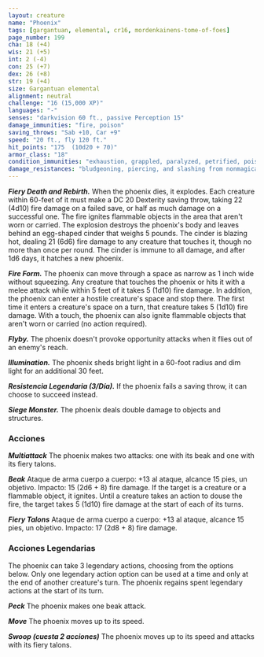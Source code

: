 ```yaml
---
layout: creature
name: "Phoenix"
tags: [gargantuan, elemental, cr16, mordenkainens-tome-of-foes]
page_number: 199
cha: 18 (+4)
wis: 21 (+5)
int: 2 (-4)
con: 25 (+7)
dex: 26 (+8)
str: 19 (+4)
size: Gargantuan elemental
alignment: neutral
challenge: "16 (15,000 XP)"
languages: "-"
senses: "darkvision 60 ft., passive Perception 15"
damage_immunities: "fire, poison"
saving_throws: "Sab +10, Car +9"
speed: "20 ft., fly 120 ft."
hit_points: "175  (10d20 + 70)"
armor_class: "18"
condition_immunities: "exhaustion, grappled, paralyzed, petrified, poisoned, prone, restrained, stunned"
damage_resistances: "bludgeoning, piercing, and slashing from nonmagical attacks"
---
```


***Fiery Death and Rebirth.*** When the phoenix dies, it explodes. Each creature within 60-feet of it must make a DC 20 Dexterity saving throw, taking 22 (4d10) fire damage on a failed save, or half as much damage on a successful one. The fire ignites flammable objects in the area that aren't worn or carried.
The explosion destroys the phoenix's body and leaves behind an egg-shaped cinder that weighs 5 pounds. The cinder is blazing hot, dealing 21 (6d6) fire damage to any creature that touches it, though no more than once per round. The cinder is immune to all damage, and after 1d6 days, it hatches a new phoenix.

***Fire Form.*** The phoenix can move through a space as narrow as 1 inch wide without squeezing. Any creature that touches the phoenix or hits it with a melee attack while within 5 feet of it takes 5 (1d10) fire damage. In addition, the phoenix can enter a hostile creature's space and stop there. The first time it enters a creature's space on a turn, that creature takes 5 (1d10) fire damage. With a touch, the phoenix can also ignite flammable objects that aren't worn or carried (no action required).

***Flyby.*** The phoenix doesn't provoke opportunity attacks when it flies out of an enemy's reach.

***Illumination.*** The phoenix sheds bright light in a 60-foot radius and dim light for an additional 30 feet.

***Resistencia Legendaria (3/Día).*** If the phoenix fails a saving throw, it can choose to succeed instead.

***Siege Monster.*** The phoenix deals double damage to objects and structures.

### Acciones

***Multiattack*** The phoenix makes two attacks: one with its beak and one with its fiery talons.

***Beak*** Ataque de arma cuerpo a cuerpo: +13 al ataque, alcance 15 pies, un objetivo. Impacto: 15 (2d6 + 8) fire damage. If the target is a creature or a flammable object, it ignites. Until a creature takes an action to douse the fire, the target takes 5 (1d10) fire damage at the start of each of its turns.

***Fiery Talons*** Ataque de arma cuerpo a cuerpo: +13 al ataque, alcance 15 pies, un objetivo. Impacto: 17 (2d8 + 8) fire damage.

### Acciones Legendarias

The phoenix can take 3 legendary actions, choosing from the options below. Only one legendary action option can be used at a time and only at the end of another creature's turn. The phoenix regains spent legendary actions at the start of its turn.

***Peck*** The phoenix makes one beak attack.

***Move*** The phoenix moves up to its speed.

***Swoop (cuesta 2 acciones)*** The phoenix moves up to its speed and attacks with its fiery talons.